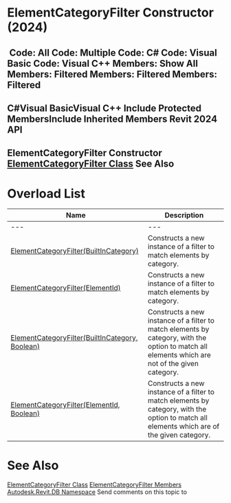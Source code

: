 # ElementCategoryFilter Constructor (2024)

﻿
 Code: All Code: Multiple Code: C# Code: Visual Basic Code: Visual C++  Members: Show All Members: Filtered Members: Filtered Members: Filtered   
---  
C#Visual BasicVisual C++
Include Protected MembersInclude Inherited Members
Revit 2024 API  
---  
ElementCategoryFilter Constructor   
[ElementCategoryFilter Class](b492ddf4-3058-8f9b-dfcc-8d5c4abb3605.md "ElementCategoryFilter Class") See Also  
---  
# Overload List
| Name | Description |
| --- | --- |
| --- | --- | --- |
| [ElementCategoryFilter(BuiltInCategory)](19cacc45-078a-2b57-b454-bccf6aa711b8.md "ElementCategoryFilter Constructor \(BuiltInCategory\)") | Constructs a new instance of a filter to match elements by category. |
| [ElementCategoryFilter(ElementId)](38887786-b759-772b-1ca1-c3c9b9cf6cf5.md "ElementCategoryFilter Constructor \(ElementId\)") | Constructs a new instance of a filter to match elements by category. |
| [ElementCategoryFilter(BuiltInCategory, Boolean)](abd2686e-aa6b-c8b5-78d0-a7965451d287.md "ElementCategoryFilter Constructor \(BuiltInCategory, Boolean\)") | Constructs a new instance of a filter to match elements by category, with the option to match all elements which are not of the given category. |
| [ElementCategoryFilter(ElementId, Boolean)](3590e7e3-3e05-2d1a-f2af-8033eeb8996b.md "ElementCategoryFilter Constructor \(ElementId, Boolean\)") | Constructs a new instance of a filter to match elements by category, with the option to match all elements which are of the given category. |

# See Also
[ElementCategoryFilter Class](b492ddf4-3058-8f9b-dfcc-8d5c4abb3605.md "ElementCategoryFilter Class")
[ElementCategoryFilter Members](6b8f4e3a-1975-7388-3848-462cf305d523.md "ElementCategoryFilter Members")
[Autodesk.Revit.DB Namespace](87546ba7-461b-c646-cbb1-2cb8f5bff8b2.md "Autodesk.Revit.DB Namespace")
Send comments on this topic to 